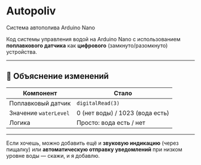 # Autopoliv
 Система автополива Arduino Nano

Код системы управления водой на Arduino Nano с использованием **поплавкового датчика** как **цифрового** (замкнуто/разомкнуто) устройства. 

---

## 🧠 Объяснение изменений

| Компонент             |  Стало                           |
| --------------------- |  ------------------------------- |
| Поплавковый датчик    |  `digitalRead(3)`                |
| Значение `waterLevel` |  0 (нет воды) / 1023 (вода есть) |
| Логика                |  Просто: вода есть / нет         |

---

Если хочешь, можно добавить ещё и **звуковую индикацию** (через пищалку) или **автоматическую отправку уведомлений** при низком уровне воды — скажи, и я добавлю.

